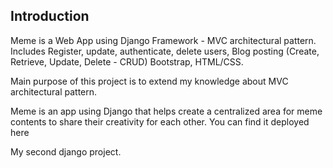 Introduction
-------------

Meme is a Web App using Django Framework - MVC architectural pattern.
Includes Register, update, authenticate, delete users, 
Blog posting (Create, Retrieve, Update, Delete - CRUD)
Bootstrap, HTML/CSS.

Main purpose of this project is to extend my knowledge about MVC architectural pattern.

Meme is an app using Django that helps create a centralized area for meme contents to share their creativity for each other. You can find it deployed here

My second django project.
